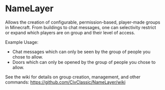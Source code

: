 # NameLayer

Allows the creation of configurable, permission-based, player-made groups in Minecraft. From buildings to chat messages, one can selectivity restrict or expand which players are on group and their level of access.

Example Usage:
* Chat messages which can only be seen by the group of people you chose to allow.
* Doors which can only be opened by the group of people you chose to allow.

See the wiki for details on group creation, management, and other commands: https://github.com/CivClassic/NameLayer/wiki
